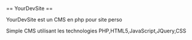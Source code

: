 == YourDevSite ==

YourDevSite est un CMS en php pour site perso

Simple CMS utilisant les technologies PHP,HTML5,JavaScript,JQuery,CSS

